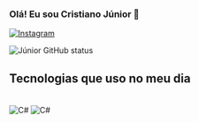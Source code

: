 ### Olá! Eu sou Cristiano Júnior 👋

[![Instagram](https://img.shields.io/badge/Instagram-E440F?style=for-the-badge&logo=instagram&logoColor=white)](https://instagram.com/Cristiano_junior_01)

![Júnior GitHub status](https://github-readme-stats.vercel.app/api?username=CristianoJuniorr&show_icons=true&theme=tokyonight)

## Tecnologias que uso no meu dia 

<div style="display: inline_block"><br/>
 <img align="center" alt = "C#" src="https://img.shields.io/badge/C%23-239120?style=for-the-badge&logo=c-sharp&logoColor=white"/>
   <img align="center" alt = "C#" src="https://img.shields.io/badge/.NET-5C2D91?style=for-the-badge&logo=.net&logoColor=white"/>
</div>

